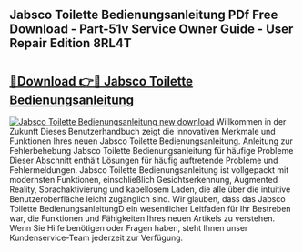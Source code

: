 ## Jabsco Toilette Bedienungsanleitung PDf Free Download - Part-51v Service Owner Guide - User Repair Edition 8RL4T

# <h2><a href="http://df34iyk.blite.top/?on=Jabsco+Toilette+Bedienungsanleitung">🔗Download 👉🔴 Jabsco Toilette Bedienungsanleitung</a></h2>

[![Jabsco Toilette Bedienungsanleitung new download](https://i.imgur.com/lujVjoI.png)](http://df34iyk.blite.top/?on=Jabsco+Toilette+Bedienungsanleitung)
Willkommen in der Zukunft Dieses Benutzerhandbuch zeigt die innovativen Merkmale und Funktionen Ihres neuen Jabsco Toilette Bedienungsanleitung. Anleitung zur Fehlerbehebung Jabsco Toilette Bedienungsanleitung für häufige Probleme Dieser Abschnitt enthält Lösungen für häufig auftretende Probleme und Fehlermeldungen. Jabsco Toilette Bedienungsanleitung ist vollgepackt mit modernsten Funktionen, einschließlich Gesichtserkennung, Augmented Reality, Sprachaktivierung und kabellosem Laden, die alle über die intuitive Benutzeroberfläche leicht zugänglich sind. Wir glauben, dass das Jabsco Toilette BedienungsanleitungD ein wesentlicher Leitfaden für Ihr Bestreben war, die Funktionen und Fähigkeiten Ihres neuen Artikels zu verstehen. Wenn Sie Hilfe benötigen oder Fragen haben, steht Ihnen unser Kundenservice-Team jederzeit zur Verfügung.
